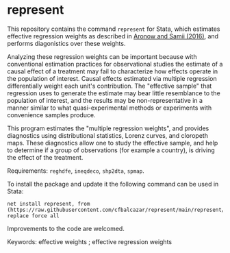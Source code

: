 # represent

This repository contains the command ```represent``` for Stata, which estimates effective regression weights as described in [Aronow and Samii (2016)](https://onlinelibrary.wiley.com/doi/abs/10.1111/ajps.12185), and performs diagonistics over these weights. 

Analyzing these regression weights can be important because with conventional estimation practices for observational studies the estimate of a causal effect of a treatment may fail to characterize how effects operate in the population of interest. Causal effects estimated via multiple regression differentially weight each unit's contribution. The "effective sample" that regression uses to generate the estimate may bear little resemblance to the population of interest, and the results may be non-representative in a manner similar to what quasi-experimental methods or experiments with convenience samples produce. 

This program estimates the "multiple regression weights", and provides diagnostics using distributional statistics, Lorenz curves, and cloropeth maps. These diagnostics allow one to study the effective sample, and help to determine if a group of observations (for example a country), is driving the effect of the treatment. 

Requirements: ```reghdfe```, ```ineqdeco```, ```shp2dta```, ```spmap```.

To install the package and update it the following command can be used in Stata:
```
net install represent, from (https://raw.githubusercontent.com/cfbalcazar/represent/main/represent/) replace force all
```

Improvements to the code are welcomed.

Keywords: effective weights ; effective regression weights


